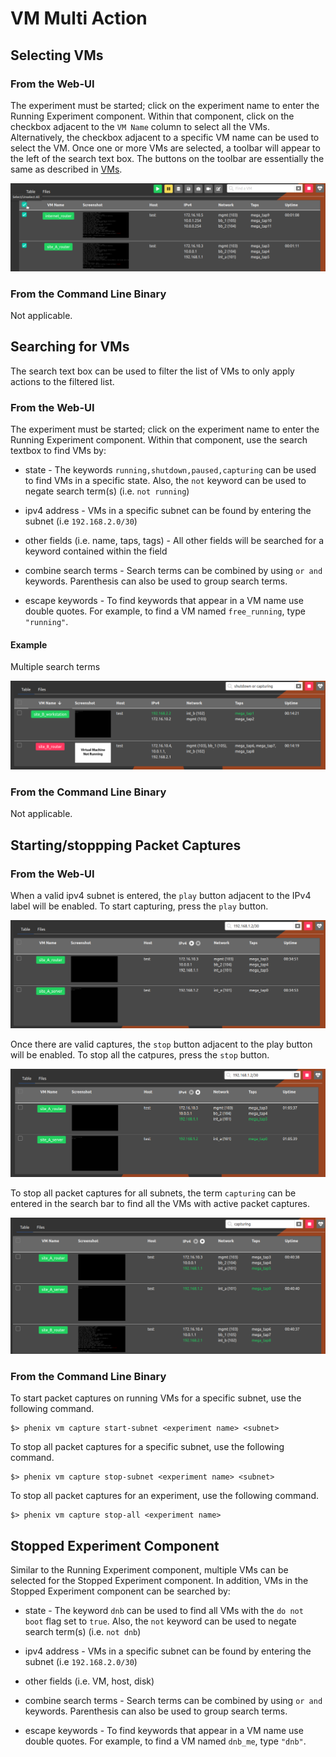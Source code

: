 # VM Multi Action

## Selecting VMs

### From the Web-UI

The experiment must be started; click on the experiment name to enter the
Running Experiment component. Within that component, click on the checkbox 
adjacent to the `VM Name` column to select all the VMs.  Alternatively,
the checkbox adjacent to a specific VM name can be used to select the
VM.  Once one or more VMs are selected, a toolbar will appear to the
left of the search text box.  The buttons on the toolbar are essentially
the same as described in [VMs](vms.md).

![screenshot](images/vms_multi_select.png)

### From the Command Line Binary

Not applicable.

## Searching for VMs

The search text box can be used to filter the list of VMs to
only apply actions to the filtered list.

### From the Web-UI

The experiment must be started; click on the experiment name to enter the
Running Experiment component. Within that component, use the search
textbox to find VMs by:

  * state - The keywords `running,shutdown,paused,capturing` can be used 
  to find  VMs in a specific state.  Also, the `not` keyword can be used
  to negate search term(s) (i.e. `not running`)

  * ipv4 address - VMs in a specific subnet can be found by entering the
  subnet (i.e `192.168.2.0/30`)

  * other fields (i.e. name, taps, tags) - All other fields will be
  searched for a keyword contained within the field

  * combine search terms - Search terms can be combined by using `or and`
  keywords.  Parenthesis can also be used to group search terms. 

  * escape keywords - To find keywords that appear in a VM name use double
  quotes. For example, to find a VM named `free_running`, type `"running"`.

#### Example

Multiple search terms

![screenshot](images/vms_multi_running_combined_terms.png)

### From the Command Line Binary

Not applicable.

## Starting/stoppping Packet Captures

### From the Web-UI

When a valid ipv4 subnet is entered, the `play` button adjacent to the IPv4 label will be enabled.
To start capturing, press the `play` button.

![screenshot](images/vms_multi_capture_start.png)

Once there are valid captures, the `stop` button adjacent to the play button will be enabled.
To stop all the catpures, press the `stop` button.

![screenshot](images/vms_multi_capture_stop.png)

To stop all packet captures for all subnets, the term `capturing` can be entered in the search bar
to find all the VMs with active packet captures.

![screenshot](images/vms_multi_captures_stop_all.png)

### From the Command Line Binary

To start packet captures on running VMs for a specific subnet, use the following command.

```
$> phenix vm capture start-subnet <experiment name> <subnet>
```

To stop all packet captures for a specific subnet, use the following command.

```
$> phenix vm capture stop-subnet <experiment name> <subnet>
```

To stop all packet captures for an experiment, use the following command.

```
$> phenix vm capture stop-all <experiment name>
```

## Stopped Experiment Component

Similar to the Running Experiment component, multiple VMs can be selected
for the Stopped Experiment component.  In addition, VMs in the Stopped
Experiment component can be searched by:

* state - The keyword `dnb` can be used to find all VMs with the 
  `do not boot` flag set to `true`.  Also, the `not` keyword can be used
  to negate search term(s) (i.e. `not dnb`)

* ipv4 address - VMs in a specific subnet can be found by entering the
  subnet (i.e `192.168.2.0/30`)

* other fields (i.e. VM, host, disk) 

* combine search terms - Search terms can be combined by using `or and`
  keywords.  Parenthesis can also be used to group search terms. 

* escape keywords - To find keywords that appear in a VM name use double
  quotes. For example, to find a VM named `dnb_me`, type `"dnb"`.
